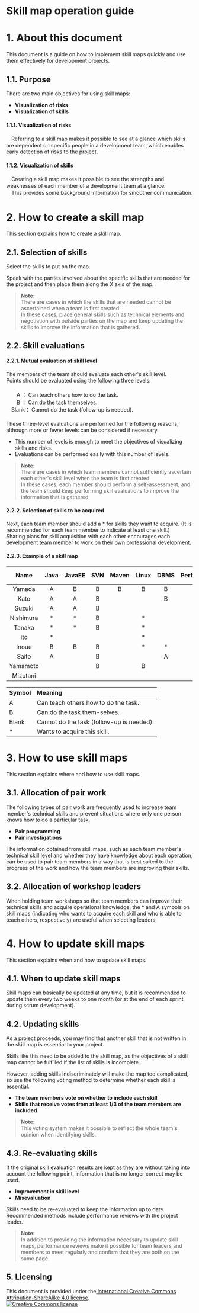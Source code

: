 # Skill map operation guide

# 1.  About this document

This document is a guide on how to implement skill maps quickly and use them effectively for development projects. 

## 1.1. Purpose

There are two main objectives for using skill maps: 

* **Visualization of risks**
* **Visualization of skills**


####  1.1.1. Visualization of risks

　Referring to a skill map makes it possible to see at a glance which skills are dependent on specific people in a development team, which enables early detection of risks to the project.

####  1.1.2. Visualization of skills

　Creating a skill map makes it possible to see the strengths and weaknesses of each member of a development team at a glance.  
　This provides some background information for smoother communication. 



# 2. How to create a skill map

This section explains how to create a skill map.

## 2.1. Selection of skills

Select the skills to put on the map.

Speak with the parties involved about the specific skills that are needed for the project and then place them along the X axis of the map. 


> **Note**:  
> There are cases in which the skills that are needed cannot be ascertained when a team is first created.  
> In these cases, place general skills such as technical elements and negotiation with outside parties on the map and keep updating the skills to improve the information that is gathered.

## 2.2.  Skill evaluations

#### 2.2.1. Mutual evaluation of skill level

  The members of the team should evaluate each other's skill level.  
  Points should be evaluated using the following three levels:  
　  
　　A ：  Can teach others how to do the task.  
　　B ： Can do the task themselves.  
　Blank： Cannot do the task (follow-up is needed).   
　  
These three-level evaluations are performed for the following reasons, although more or fewer levels can be considered if necessary. 

 - This number of levels is enough to meet the objectives of visualizing skills and risks.
 - Evaluations can be performed easily with this number of levels.

> **Note**:  
> There are cases in which team members cannot sufficiently ascertain each other's skill level when the team is first created.   
> In these cases, each member should perform a self-assessment, and the team should keep performing skill evaluations to improve the information that is gathered. 

#### 2.2.2. Selection of skills to be acquired

  Next, each team member should add a * for skills they want to acquire. (It is recommended for each team member to indicate at least one skill.)  
  Sharing plans for skill acquisition with each other encourages each development team member to work on their own professional development.

#### 2.2.3. Example of a skill map

| Name  | Java  | JavaEE | SVN   | Maven | Linux | DBMS  | Performance  | Negotiation | Design  | Document creation |
| :---: | :---: | :---:  | :---: | :---: | :---: | :---: | :---: | :---:    | :---: | :---:    |
| Yamada  | A    | B     | B    | B    | B    | B    | B    | B       | B    | B       |
| Kato  | A    | A     | B    | 　    | 　    | B    | *    | 　       | A    | 　       |
| Suzuki  | A    | A     | B    | 　    | 　    | 　    | 　    | 　       | B    | 　       |
| Nishimura  | *    | *     | B    | 　    | *    | 　    | 　    | 　       | 　    | B       |
| Tanaka  | *    | *     | B    | 　    | *    | 　    | 　    | B       | *    | 　       |
| Ito  | *    | 　     | 　    | 　    | *    | 　    | 　    | 　       | 　    | 　       |
| Inoue  | B    | B     | B    | 　    | *    | *    | 　    | 　       | A    | 　       |
| Saito  | A    | 　     | B    | 　    | 　    | A    | 　    | 　       | 　    | 　       |
| Yamamoto  | 　    | 　     | B    | 　    | B    | 　    | *    | 　       | 　    | B       |
| Mizutani  | 　    | 　     | 　    | 　    | 　    | 　    | 　    | 　       | A    | 　       |

| Symbol | Meaning|
| :--- | :---|
| A   | Can teach others how to do the task.|
| B   | Can do the task them-selves.|
| Blank | Cannot do the task (follow-up is needed).|
| *   | Wants to acquire this skill. |


# 3. How to use skill maps 

This section explains where and how to use skill maps.

## 3.1. Allocation of pair work

The following types of pair work are frequently used to increase team member's technical skills and prevent situations where only one person knows how to do a particular task.


* **Pair programming**
* **Pair investigations**

The information obtained from skill maps, such as each team member's technical skill level and whether they have knowledge about each operation, can be used to pair team members in a way that is best suited to the progress of the work and how the team members are improving their skills.

## 3.2. Allocation of workshop leaders

When holding team workshops so that team members can improve their technical skills and acquire operational knowledge, the * and A symbols on skill maps (indicating who wants to acquire each skill and who is able to teach others, respectively) are useful when selecting leaders.


# 4. How to update skill maps

This section explains when and how to update skill maps.

## 4.1. When to update skill maps

Skill maps can basically be updated at any time, but it is recommended to update them every two weeks to one month (or at the end of each sprint during scrum development).

## 4.2. Updating skills

As a project proceeds, you may find that another skill that is not written in the skill map is essential to your project.

Skills like this need to be added to the skill map, as the objectives of a skill map cannot be fulfilled if the list of skills is incomplete.

However, adding skills indiscriminately will make the map too complicated, so use the following voting method to determine whether each skill is essential. 

 * **The team members vote on whether to include each skill**
 * **Skills that receive votes from at least 1/3 of the team members are included**

> **Note**:  
> This voting system makes it possible to reflect the whole team's opinion when identifying skills. 


## 4.3. Re-evaluating skills

If the original skill evaluation results are kept as they are without taking into account the following point, information that is no longer correct may be used. 

* **Improvement in skill level**
* **Misevaluation**

Skills need to be re-evaluated to keep the information up to date.   
Recommended methods include performance reviews with the project leader. 

> **Note**:  
> In addition to providing the information necessary to update skill maps, performance reviews make it possible for team leaders and members to meet regularly and confirm that they are both on the same page. 


## 5. Licensing

This document is provided under the<a rel="license" href="http://creativecommons.org/licenses/by-sa/4.0/"> international Creative Commons Attribution-ShareAlike 4.0 license</a>.
<br />
<a rel="license" href="http://creativecommons.org/licenses/by-sa/4.0/">
  <img alt="Creative Commons license" style="border-width:0" src="https://i.creativecommons.org/l/by-sa/4.0/88x31.png" />
</a>
